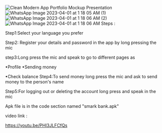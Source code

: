 ![Clean Modern App Portfolio Mockup Presentation](https://user-images.githubusercontent.com/93697313/229268681-7cade899-7094-466b-b7b9-81b6a396520d.png)
![WhatsApp Image 2023-04-01 at 1 18 05 AM (1)](https://user-images.githubusercontent.com/93697313/229268332-7f79e97d-66dd-47d6-b80f-9076641d307f.jpeg)
![WhatsApp Image 2023-04-01 at 1 18 06 AM (2)](https://user-images.githubusercontent.com/93697313/229268351-35171591-b8a2-495b-b09f-34bd14b86495.jpeg)
![WhatsApp Image 2023-04-01 at 1 18 06 AM](https://user-images.githubusercontent.com/93697313/229268355-9696c731-793d-4daf-969f-910d1789114e.jpeg)
Steps :

Step1:Select your language you prefer



Step2: Register your details and password in the app by long pressing the mic


step3:Long press the mic and speak to go to different pages as

•Profile
•Sending money


•Check balance
Step4:To send money long press the mic and ask to send money to the person's name


Step5:For logging out or deleting the account long press and speak in the mic


Apk file is in the code section named "smark bank.apk"

video link :  

https://youtu.be/PHI3JLFCfQs
